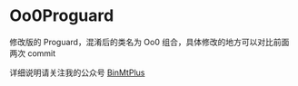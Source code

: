 # Oo0Proguard

修改版的 Proguard，混淆后的类名为 Oo0 组合，具体修改的地方可以对比前面两次 commit

详细说明请关注我的公众号 [BinMtPlus](https://mp.weixin.qq.com/s/T8CFMjQ5_te1fIHzwzTpUg)